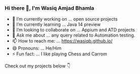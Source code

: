 ### Hi there 👋, I'm Wasiq Amjad Bhamla

- 🔭 I’m currently working on ... open source projects
- 🌱 I’m currently learning ... Java 14 preview
- 👯 I’m looking to collaborate on ... Appium and ATD projects
- 💬 Ask me about ... any query related to Automation testing.
- 📫 How to reach me: ... https://wasiqb.github.io/
- 😄 Pronouns: ... He/Him
- ⚡ Fun fact: ... I like playing Chess and Carrom

Check out my projects below :point_down:

